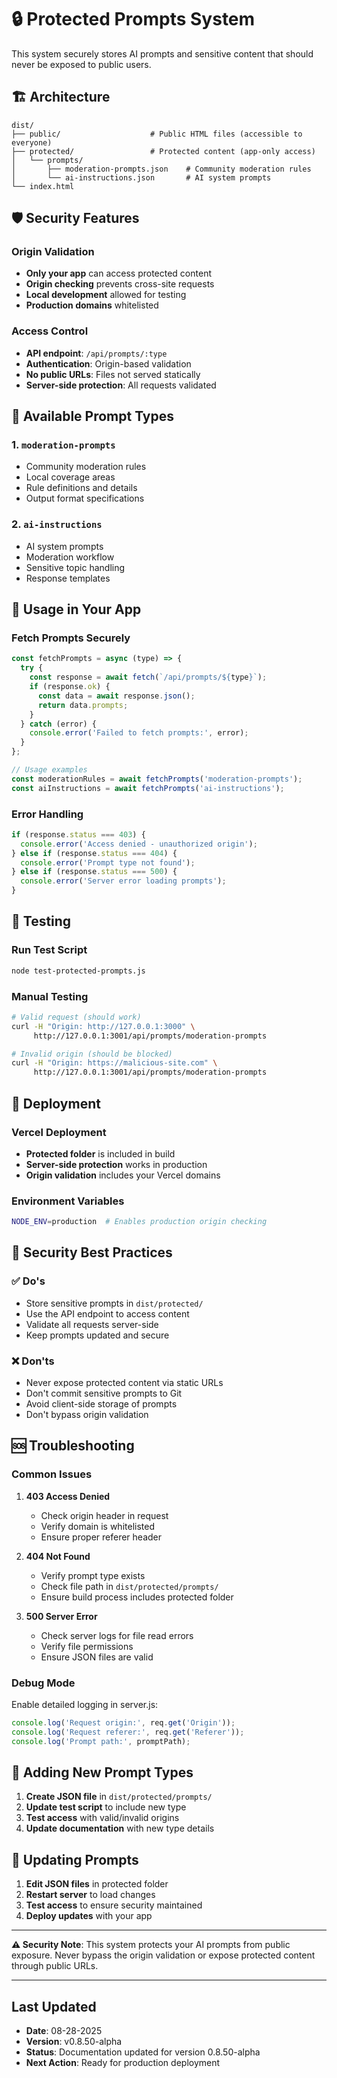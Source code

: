 # 🔒 Protected Prompts System

This system securely stores AI prompts and sensitive content that should never be exposed to public users.

## 🏗️ Architecture

```
dist/
├── public/                    # Public HTML files (accessible to everyone)
├── protected/                 # Protected content (app-only access)
│   └── prompts/
│       ├── moderation-prompts.json    # Community moderation rules
│       └── ai-instructions.json       # AI system prompts
└── index.html
```

## 🛡️ Security Features

### Origin Validation
- **Only your app** can access protected content
- **Origin checking** prevents cross-site requests
- **Local development** allowed for testing
- **Production domains** whitelisted

### Access Control
- **API endpoint**: `/api/prompts/:type`
- **Authentication**: Origin-based validation
- **No public URLs**: Files not served statically
- **Server-side protection**: All requests validated

## 📁 Available Prompt Types

### 1. `moderation-prompts`
- Community moderation rules
- Local coverage areas
- Rule definitions and details
- Output format specifications

### 2. `ai-instructions`
- AI system prompts
- Moderation workflow
- Sensitive topic handling
- Response templates

## 🔧 Usage in Your App

### Fetch Prompts Securely
```javascript
const fetchPrompts = async (type) => {
  try {
    const response = await fetch(`/api/prompts/${type}`);
    if (response.ok) {
      const data = await response.json();
      return data.prompts;
    }
  } catch (error) {
    console.error('Failed to fetch prompts:', error);
  }
};

// Usage examples
const moderationRules = await fetchPrompts('moderation-prompts');
const aiInstructions = await fetchPrompts('ai-instructions');
```

### Error Handling
```javascript
if (response.status === 403) {
  console.error('Access denied - unauthorized origin');
} else if (response.status === 404) {
  console.error('Prompt type not found');
} else if (response.status === 500) {
  console.error('Server error loading prompts');
}
```

## 🧪 Testing

### Run Test Script
```bash
node test-protected-prompts.js
```

### Manual Testing
```bash
# Valid request (should work)
curl -H "Origin: http://127.0.0.1:3000" \
     http://127.0.0.1:3001/api/prompts/moderation-prompts

# Invalid origin (should be blocked)
curl -H "Origin: https://malicious-site.com" \
     http://127.0.0.1:3001/api/prompts/moderation-prompts
```

## 🚀 Deployment

### Vercel Deployment
- **Protected folder** is included in build
- **Server-side protection** works in production
- **Origin validation** includes your Vercel domains

### Environment Variables
```bash
NODE_ENV=production  # Enables production origin checking
```

## 🔐 Security Best Practices

### ✅ Do's
- Store sensitive prompts in `dist/protected/`
- Use the API endpoint to access content
- Validate all requests server-side
- Keep prompts updated and secure

### ❌ Don'ts
- Never expose protected content via static URLs
- Don't commit sensitive prompts to Git
- Avoid client-side storage of prompts
- Don't bypass origin validation

## 🆘 Troubleshooting

### Common Issues

1. **403 Access Denied**
   - Check origin header in request
   - Verify domain is whitelisted
   - Ensure proper referer header

2. **404 Not Found**
   - Verify prompt type exists
   - Check file path in `dist/protected/prompts/`
   - Ensure build process includes protected folder

3. **500 Server Error**
   - Check server logs for file read errors
   - Verify file permissions
   - Ensure JSON files are valid

### Debug Mode
Enable detailed logging in server.js:
```javascript
console.log('Request origin:', req.get('Origin'));
console.log('Request referer:', req.get('Referer'));
console.log('Prompt path:', promptPath);
```

## 📝 Adding New Prompt Types

1. **Create JSON file** in `dist/protected/prompts/`
2. **Update test script** to include new type
3. **Test access** with valid/invalid origins
4. **Update documentation** with new type details

## 🔄 Updating Prompts

1. **Edit JSON files** in protected folder
2. **Restart server** to load changes
3. **Test access** to ensure security maintained
4. **Deploy updates** with your app

---

**⚠️ Security Note**: This system protects your AI prompts from public exposure. Never bypass the origin validation or expose protected content through public URLs.



---

## Last Updated
- **Date**: 08-28-2025
- **Version**: v0.8.50-alpha
- **Status**: Documentation updated for version 0.8.50-alpha
- **Next Action**: Ready for production deployment